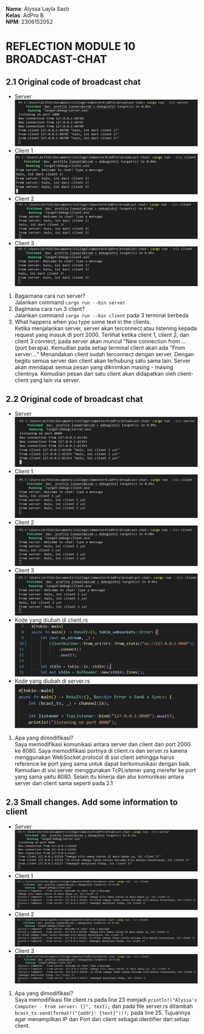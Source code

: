 **Nama**: Alyssa Layla Sasti  <br /> 
**Kelas**: AdPro B  <br />
**NPM**: 2306152052 <br />

# REFLECTION MODULE 10 BROADCAST-CHAT
## 2.1 Original code of broadcast chat
- Server
![broadcast1](images/broadcast1.png)
- Client 1
![broadcast2](images/broadcast2.png)
- Client 2
![broadcast3](images/broadcast3.png)
- Client 3
![broadcast4](images/broadcast4.png)

1. Bagaimana cara run server? <br />
Jalankan command `cargo run --bin server`
2. Bagimana cara run 3 client? <br />
Jalankan command `cargo run --bin client` pada 3 terminal berbeda
3. What happens when you type some text in the clients. <br />
Ketika menjalankan server, server akan terconnect atau listening kepada request yang masuk di port 2000. Terlihat ketika client 1, client 2, dan client 3 connect, pada server akan muncul "New connection from ...(port berapa). Kemudian pada setiap terminal client akan ada "From server:..." Menandakan client sudah terconnect dengan server. Dengan begitu semua server dan client akan terhubung satu sama lain. Server akan mendapat semua pesan yang dikirimkan masing - masing clientnya. Kemudian pesan dari satu client akan didapatkan oleh client-client yang lain via server.

## 2.2 Original code of broadcast chat
- Server
![broadcast5](images/broadcast5.png)
- Client 1
![broadcast6](images/broadcast6.png)
- Client 2
![broadcast7](images/broadcast7.png)
- Client 3
![broadcast8](images/broadcast8.png)
- Kode yang diubah di client.rs
![broadcast9](images/broadcast9.png)
- Kode yang diubah di server.rs
![broadcast10](images/broadcast10.png)

1. Apa yang dimodifikasi? <br />
Saya memodifikasi komunikasi antara server dan client dari port 2000 ke 8080. Saya memodifikasi portnya di client.rs dan server.rs karena menggunakan WebSocket protocol di sisi client sehingga harus reference ke port yang sama untuk dapat berkomunikasi dengan baik. Kemudian di sisi server menggunakan TcPListener yang merefer ke port yang sama yaitu 8080. Selain itu kinerja dan alur komunikasi antara server dan client sama seperti pada 2.1

## 2.3 Small changes. Add some information to client
- Server
![broadcast11](images/broadcast11.png)
- Client 1
![broadcast12](images/broadcast12.png)
- Client 2
![broadcast13](images/broadcast13.png)
- Client 3
![broadcast14](images/broadcast14.png)

1. Apa yang dimodifikasi? <br />
Saya memodifikasi file client.rs pada line 23 menjadi `println!("Alyssa's Computer - From server: {}", text);` dan pada file server.rs ditambah `bcast_tx.send(format!("{addr}: {text}"))?;` pada line 25. Tujuannya agar menampilkan IP dan Port dari client sebagai identifier dari setiap client. 